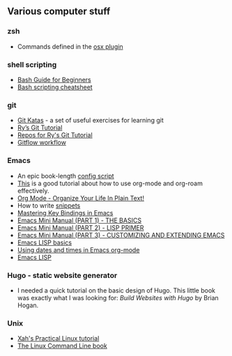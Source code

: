 ## Various computer stuff
### zsh
- Commands defined in the [osx plugin](https://github.com/ohmyzsh/ohmyzsh/tree/master/plugins/osx)

### shell scripting
- [Bash Guide for Beginners](https://tldp.org/LDP/Bash-Beginners-Guide/html/index.html)
- [Bash scripting cheatsheet](https://devhints.io/bash)

### git
- [Git Katas](https://github.com/eficode-academy/git-katas) - a set of useful exercises for learning git
- [Ry’s Git Tutorial](https://hamwaves.com/collaboration/doc/rypress.com/index.html)
- [Repos for Ry's Git Tutorial](https://github.com/syn-bit/ry-s-git-tutorial)
- [Gitflow workflow](https://www.atlassian.com/git/tutorials/comparing-workflows/gitflow-workflow)

### Emacs
- An epic book-length [config script](https://github.com/alhassy/emacs.d) 
- [This](https://d12frosted.io/posts/2020-06-23-task-management-with-roam-vol1.html) is a good tutorial about how to use org-mode and org-roam effectively.
- [Org Mode - Organize Your Life In Plain Text!](http://doc.norang.ca/org-mode.html#Projects)
- How to write [snippets](https://joaotavora.github.io/yasnippet/snippet-development.html)
- [Mastering Key Bindings in Emacs](https://www.masteringemacs.org/article/mastering-key-bindings-emacs)
- [Emacs Mini Manual (PART 1) - THE BASICS](https://tuhdo.github.io/emacs-tutor.html)
- [Emacs Mini Manual (PART 2) - LISP PRIMER](https://tuhdo.github.io/emacs-tutor2.html)
- [Emacs Mini Manual (PART 3) - CUSTOMIZING AND EXTENDING EMACS](https://tuhdo.github.io/emacs-tutor3.html)
- [Emacs LISP basics](http://ergoemacs.org/emacs/elisp_basics.html)
- [Using dates and times in Emacs org-mode](http://members.optusnet.com.au/~charles57/GTD/org_dates)
- [Emacs LISP](https://caiorss.github.io/Emacs-Elisp-Programming/Elisp_Programming.html#sec-1)

### Hugo - static website generator
- I needed a quick tutorial on the basic design of Hugo. This little book was exactly what I was looking for: _Build Websites with Hugo_ by Brian Hogan.

### Unix
- [Xah's Practical Linux tutorial](http://xahlee.info/linux/linux_index.html)
- [The Linux Command Line book](https://linuxcommand.org/tlcl.php)

